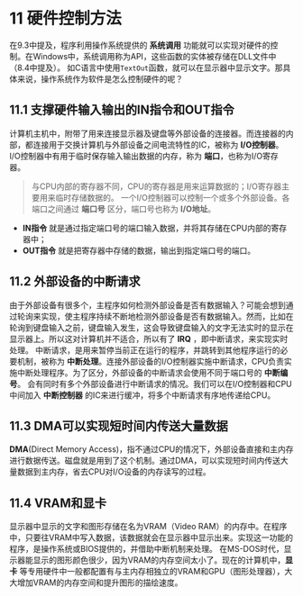 # 11 硬件控制方法
在9.3中提及，程序利用操作系统提供的 __系统调用__ 功能就可以实现对硬件的控制。在Windows中，系统调用称为API，这些函数的实体被存储在DLL文件中（8.4中提及）。
如C语言中使用`TextOut`函数，就可以在显示器中显示文字。那具体来说，操作系统作为软件是怎么控制硬件的呢？
## 11.1 支撑硬件输入输出的IN指令和OUT指令
计算机主机中，附带了用来连接显示器及键盘等外部设备的连接器。而连接器的内部，都连接用于交换计算机与外部设备之间电流特性的IC，被称为 __I/O控制器__。I/O控制器中有用于临时保存输入输出数据的内存，称为 __端口__，也称为I/O寄存器。
> 与CPU内部的寄存器不同，CPU的寄存器是用来运算数据的；I/O寄存器主要用来临时存储数据的。
一个I/O控制器可以控制一个或多个外部设备。各端口之间通过 __端口号__ 区分，端口号也称为 __I/O地址__。
 - __IN指令__ 就是通过指定端口号的端口输入数据，并将其存储在CPU内部的寄存器中；
 - __OUT指令__ 就是把寄存器中存储的数据，输出到指定端口号的端口。

## 11.2 外部设备的中断请求
由于外部设备有很多个，主程序如何检测外部设备是否有数据输入？可能会想到通过轮询来实现，使主程序持续不断地检测外部设备是否有数据输入。然而，比如在轮询到键盘输入之前，键盘输入发生，这会导致键盘输入的文字无法实时的显示在显示器上。所以这对计算机并不适合，所以有了 __IRQ__ ，即中断请求，来实现实时处理。
中断请求，是用来暂停当前正在运行的程序，并跳转到其他程序运行的必要机制，被称为 __中断处理__。连接外部设备的I/O控制器实施中断请求，CPU负责实施中断处理程序。为了区分，外部设备的中断请求会使用不同于端口号的 __中断编号__。
会有同时有多个外部设备进行中断请求的情况。我们可以在I/O控制器和CPU中间加入 __中断控制器__ 的IC来进行缓冲，将多个中断请求有序地传递给CPU。

## 11.3 DMA可以实现短时间内传送大量数据
__DMA__(Direct Memory Access)，指不通过CPU的情况下，外部设备直接和主内存进行数据传送。磁盘就是用到了这个机制。通过DMA，可以实现短时间内传送大量数据到主内存，省去CPU对I/O设备的内存读写的过程。

## 11.4 VRAM和显卡
显示器中显示的文字和图形存储在名为VRAM（Video RAM）的内存中。在程序中，只要往VRAM中写入数据，该数据就会在显示器中显示出来。实现这一功能的程序，是操作系统或BIOS提供的，并借助中断机制来处理。
在MS-DOS时代，显示器能显示的图形颜色很少，因为VRAM的内存空间太小了。现在的计算机中，__显卡__ 等专用硬件中一般都配置有与主内存相独立的VRAM和GPU（图形处理器），大大增加VRAM的内存空间和提升图形的描绘速度。